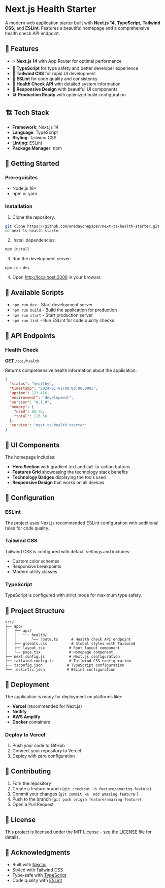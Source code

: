 # Next.js Health Starter

A modern web application starter built with **Next.js 14**, **TypeScript**, **Tailwind CSS**, and **ESLint**. Features a beautiful homepage and a comprehensive health check API endpoint.

## 🚀 Features

- ⚡ **Next.js 14** with App Router for optimal performance
- 🔷 **TypeScript** for type safety and better developer experience
- 🎨 **Tailwind CSS** for rapid UI development
- 📏 **ESLint** for code quality and consistency
- 🏥 **Health Check API** with detailed system information
- 📱 **Responsive Design** with beautiful UI components
- 🛠️ **Production Ready** with optimized build configuration

## 🏗️ Tech Stack

- **Framework**: Next.js 14
- **Language**: TypeScript
- **Styling**: Tailwind CSS
- **Linting**: ESLint
- **Package Manager**: npm

## 🚦 Getting Started

### Prerequisites

- Node.js 18+ 
- npm or yarn

### Installation

1. Clone the repository:
```bash
git clone https://github.com/onedayonepaper/next-ts-health-starter.git
cd next-ts-health-starter
```

2. Install dependencies:
```bash
npm install
```

3. Run the development server:
```bash
npm run dev
```

4. Open [http://localhost:3000](http://localhost:3000) in your browser.

## 📖 Available Scripts

- `npm run dev` - Start development server
- `npm run build` - Build the application for production
- `npm run start` - Start production server
- `npm run lint` - Run ESLint for code quality checks

## 🔗 API Endpoints

### Health Check

**GET** `/api/health`

Returns comprehensive health information about the application:

```json
{
  "status": "healthy",
  "timestamp": "2024-01-01T00:00:00.000Z",
  "uptime": 123.456,
  "environment": "development",
  "version": "0.1.0",
  "memory": {
    "used": 80.78,
    "total": 116.66
  },
  "service": "next-ts-health-starter"
}
```

## 🎨 UI Components

The homepage includes:

- **Hero Section** with gradient text and call-to-action buttons
- **Features Grid** showcasing the technology stack benefits
- **Technology Badges** displaying the tools used
- **Responsive Design** that works on all devices

## 🔧 Configuration

### ESLint

The project uses Next.js recommended ESLint configuration with additional rules for code quality.

### Tailwind CSS

Tailwind CSS is configured with default settings and includes:
- Custom color schemes
- Responsive breakpoints
- Modern utility classes

### TypeScript

TypeScript is configured with strict mode for maximum type safety.

## 📁 Project Structure

```
src/
├── app/
│   ├── api/
│   │   └── health/
│   │       └── route.ts      # Health check API endpoint
│   ├── globals.css           # Global styles with Tailwind
│   ├── layout.tsx           # Root layout component
│   └── page.tsx             # Homepage component
├── next.config.js           # Next.js configuration
├── tailwind.config.ts       # Tailwind CSS configuration
├── tsconfig.json           # TypeScript configuration
└── .eslintrc.json          # ESLint configuration
```

## 🚀 Deployment

The application is ready for deployment on platforms like:

- **Vercel** (recommended for Next.js)
- **Netlify**
- **AWS Amplify**
- **Docker** containers

### Deploy to Vercel

1. Push your code to GitHub
2. Connect your repository to Vercel
3. Deploy with zero configuration

## 🤝 Contributing

1. Fork the repository
2. Create a feature branch (`git checkout -b feature/amazing-feature`)
3. Commit your changes (`git commit -m 'Add amazing feature'`)
4. Push to the branch (`git push origin feature/amazing-feature`)
5. Open a Pull Request

## 📄 License

This project is licensed under the MIT License - see the [LICENSE](LICENSE) file for details.

## 🙏 Acknowledgments

- Built with [Next.js](https://nextjs.org/)
- Styled with [Tailwind CSS](https://tailwindcss.com/)
- Type-safe with [TypeScript](https://www.typescriptlang.org/)
- Code quality with [ESLint](https://eslint.org/)